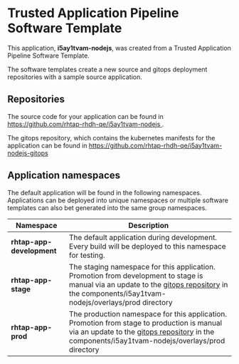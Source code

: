 # Trusted Application Pipeline Software Template

This application, **i5ay1tvam-nodejs**, was created from a Trusted Application Pipeline Software Template.

The software templates create a new source and gitops deployment repositories with a sample source application. 

## Repositories

The source code for your application can be found in [https://github.com/rhtap-rhdh-qe/i5ay1tvam-nodejs ](https://github.com/rhtap-rhdh-qe/i5ay1tvam-nodejs ).
 
The gitops repository, which contains the kubernetes manifests for the application can be found in 
[https://github.com/rhtap-rhdh-qe/i5ay1tvam-nodejs-gitops ](https://github.com/rhtap-rhdh-qe/i5ay1tvam-nodejs-gitops ) 

## Application namespaces 

The default application will be found in the following namespaces. Applications can be deployed into unique namespaces or multiple software templates can also bet generated into the same group namespaces.  

|  Namespace   |  Description   |  
| -------- | -------- |   
| **rhtap-app-development** | The default application during development. Every build will be deployed to this namespace for testing. | 
| **rhtap-app-stage** | The staging namespace for this application. Promotion from development to stage is manual via an update to the [gitops repository](https://github.com/rhtap-rhdh-qe/i5ay1tvam-nodejs-gitops ) in the components/i5ay1tvam-nodejs/overlays/prod directory |  
| **rhtap-app-prod** | The production namespace for this application. Promotion from stage to production is manual via an update to the [gitops repository](https://github.com/rhtap-rhdh-qe/i5ay1tvam-nodejs-gitops ) in the components/i5ay1tvam-nodejs/overlays/prod directory | 